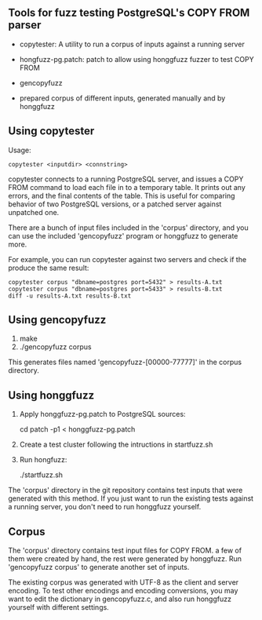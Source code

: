 Tools for fuzz testing PostgreSQL's COPY FROM parser
----------------------------------------------------

- copytester: A utility to run a corpus of inputs against a running server

- hongfuzz-pg.patch: patch to allow using honggfuzz fuzzer to test COPY FROM

- gencopyfuzz

- prepared corpus of different inputs, generated manually and by honggfuzz

Using copytester
----------------

Usage:

    copytester <inputdir> <connstring>

copytester connects to a running PostgreSQL server, and issues a COPY FROM command
to load each file in <inputdir> to a temporary table. It prints out any
errors, and the final contents of the table. This is useful for comparing
behavior of two PostgreSQL versions, or a patched server against unpatched one.

There are a bunch of input files included in the 'corpus' directory, and you can
use the included 'gencopyfuzz' program or honggfuzz to generate more.

For example, you can run copytester against two servers and check if the produce
the same result:

    copytester corpus "dbname=postgres port=5432" > results-A.txt
    copytester corpus "dbname=postgres port=5433" > results-B.txt
    diff -u results-A.txt results-B.txt


Using gencopyfuzz
-----------------

1. make
2. ./gencopyfuzz corpus

This generates files named 'gencopyfuzz-[00000-77777]' in the corpus directory.

Using honggfuzz
---------------

1. Apply honggfuzz-pg.patch to PostgreSQL sources:

   cd <PostgreSQL source tree>
   patch -p1 < honggfuzz-pg.patch

2. Create a test cluster following the intructions in startfuzz.sh

3. Run hongfuzz:

   ./startfuzz.sh

The 'corpus' directory in the git repository contains test inputs that
were generated with this method. If you just want to run the existing
tests against a running server, you don't need to run honggfuzz yourself.

Corpus
------

The 'corpus' directory contains test input files for COPY FROM. a few
of them were created by hand, the rest were generated by honggfuzz.
Run 'gencopyfuzz corpus' to generate another set of inputs.

The existing corpus was generated with UTF-8 as the client and server
encoding. To test other encodings and encoding conversions, you may
want to edit the dictionary in gencopyfuzz.c, and also run honggfuzz
yourself with different settings.
